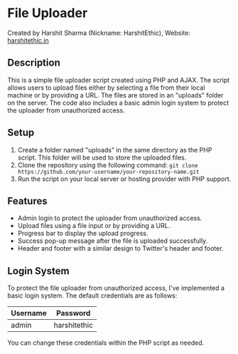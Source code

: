 # File Uploader

Created by Harshit Sharma (Nickname: HarshitEthic), Website: [harshitethic.in](https://harshitethic.in)

## Description

This is a simple file uploader script created using PHP and AJAX. The script allows users to upload files either by selecting a file from their local machine or by providing a URL. The files are stored in an "uploads" folder on the server. The code also includes a basic admin login system to protect the uploader from unauthorized access.

## Setup

1. Create a folder named "uploads" in the same directory as the PHP script. This folder will be used to store the uploaded files.
2. Clone the repository using the following command: `git clone https://github.com/your-username/your-repository-name.git`
3. Run the script on your local server or hosting provider with PHP support.

## Features

- Admin login to protect the uploader from unauthorized access.
- Upload files using a file input or by providing a URL.
- Progress bar to display the upload progress.
- Success pop-up message after the file is uploaded successfully.
- Header and footer with a similar design to Twitter's header and footer.

## Login System

To protect the file uploader from unauthorized access, I've implemented a basic login system. The default credentials are as follows:

| Username | Password |
|----------|----------|
| admin    | harshitethic |

You can change these credentials within the PHP script as needed.
